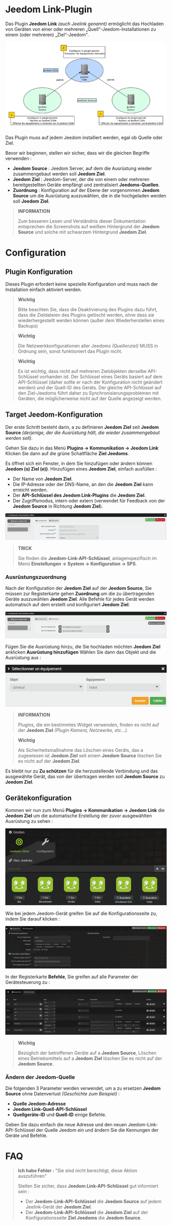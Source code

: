 # Jeedom Link-Plugin

Das Plugin **Jeedom Link** *(auch Jeelink genannt)* ermöglicht das Hochladen von Geräten von einer oder mehreren „Quell“-Jeedom-Installationen zu einem (oder mehreren) „Ziel“-Jeedom".

![jeelink1](../images/jeelink1.png)

Das Plugin muss auf jedem Jeedom installiert werden, egal ob Quelle oder Ziel.

Bevor wir beginnen, stellen wir sicher, dass wir die gleichen Begriffe verwenden :
- **Jeedom Source** : Jeedom Server, auf dem die Ausrüstung wieder zusammengebaut werden soll **Jeedom Ziel**.
- **Jeedom Ziel** : Jeedom-Server, der die von einem oder mehreren bereitgestellten Geräte empfängt und zentralisiert **Jeedoms-Quellen**.
- **Zuordnung** : Konfiguration auf der Ebene der vorgenommen **Jeedom Source** um die Ausrüstung auszuwählen, die in die hochgeladen werden soll **Jeedom Ziel**.

>**INFORMATION**
>
>Zum besseren Lesen und Verständnis dieser Dokumentation entsprechen die Screenshots auf weißem Hintergrund der **Jeedom Source** und solche mit schwarzem Hintergrund **Jeedom Ziel**.

# Configuration

## Plugin Konfiguration

Dieses Plugin erfordert keine spezielle Konfiguration und muss nach der Installation einfach aktiviert werden.

>**Wichtig**
>
>Bitte beachten Sie, dass die Deaktivierung des Plugins dazu führt, dass die Zieldateien des Plugins gelöscht werden, ohne dass sie wiederhergestellt werden können (außer dem Wiederherstellen eines Backups)

>**Wichtig**
>
>Die Netzwerkkonfigurationen aller Jeedoms *(Quellenziel)* MUSS in Ordnung sein, sonst funktioniert das Plugin nicht.

>**Wichtig**
>
>Es ist wichtig, dass nicht auf mehreren Zielobjekten derselbe API-Schlüssel vorhanden ist. Der Schlüssel eines Geräts basiert auf dem API-Schlüssel (daher sollte er nach der Konfiguration nicht geändert werden) und der Quell-ID des Geräts. Der gleiche API-Schlüssel auf den Ziel-Jeedoms führt daher zu Synchronisierungsproblemen mit Geräten, die möglicherweise nicht auf der Quelle angezeigt werden.

## Target Jeedom-Konfiguration

Der erste Schritt besteht darin, a zu definieren **Jeedom Ziel** seit **Jeedom Source** *(derjenige, der die Ausrüstung hält, die wieder zusammengebaut werden soll)*.

Gehen Sie dazu in das Menü **Plugins → Kommunikation → Jeedom Link** Klicken Sie dann auf die grüne Schaltfläche **Ziel Jeedoms**.

Es öffnet sich ein Fenster, in dem Sie hinzufügen oder ändern können **Jeedom (s) Ziel (e))**. Hinzufügen eines **Jeedom Ziel**, einfach ausfüllen :

- Der Name von **Jeedom Ziel**.
- Die IP-Adresse oder der DNS-Name, an den die **Jeedom Ziel** kann erreicht werden.
- Der **API-Schlüssel des Jeedom Link-Plugins** die **Jeedom Ziel**.
- Der Zugriffsmodus, intern oder extern (verwendet für Feedback von der **Jeedom Source** in Richtung **Jeedom Ziel**).

![jeelink2](../images/jeelink2.png)

>**TRICK**
>
>Sie finden die **Jeedom-Link-API-Schlüssel**, anlagenspezifisch im Menü **Einstellungen → System → Konfiguration → SPS**.

### Ausrüstungszuordnung

Nach der Konfiguration der **Jeedom Ziel** auf der **Jeedom Source**, Sie müssen zur Registerkarte gehen **Zuordnung** um die zu übertragenden Geräte auszuwählen **Jeedom Ziel**. Alle Befehle für jedes Gerät werden automatisch auf dem erstellt und konfiguriert **Jeedom Ziel**.

![jeelink3](../images/jeelink3.png)

Fügen Sie die Ausrüstung hinzu, die Sie hochladen möchten **Jeedom Ziel** anklicken **Ausrüstung hinzufügen** Wählen Sie dann das Objekt und die Ausrüstung aus :

![jeelink5](../images/jeelink5.png)

>**INFORMATION**
>
>Plugins, die ein bestimmtes Widget verwenden, finden es nicht auf der **Jeedom Ziel** *(Plugin Kamera, Netzwerke, etc…​)*.

>**Wichtig**
>
>Als Sicherheitsmaßnahme das Löschen eines Geräts, das a zugewiesen ist **Jeedom Ziel** seit einem **Jeedom Source** löschen Sie es nicht auf der **Jeedom Ziel**.

Es bleibt nur zu **Zu schützen** für die herzustellende Verbindung und das ausgewählte Gerät, das von der übertragen werden soll **Jeedom Source** zu **Jeedom Ziel**.

## Gerätekonfiguration

Kommen wir nun zum Menü **Plugins → Kommunikation → Jeedom Link** die **Jeedom Ziel** um die automatische Erstellung der zuvor ausgewählten Ausrüstung zu sehen :

![jeelink4](../images/jeelink4.png)

Wie bei jedem Jeedom-Gerät greifen Sie auf die Konfigurationsseite zu, indem Sie darauf klicken :

![jeelink6](../images/jeelink6.png)

In der Registerkarte **Befehle**, Sie greifen auf alle Parameter der Gerätesteuerung zu :

![jeelink7](../images/jeelink7.png)

>**Wichtig**
>
>Bezüglich der betroffenen Geräte auf a **Jeedom Source**, Löschen eines Betriebsmittels auf a **Jeedom Ziel** löschen Sie es nicht auf der **Jeedom Source**.

### Ändern der Jeedom-Quelle

Die folgenden 3 Parameter werden verwendet, um a zu ersetzen **Jeedom Source** ohne Datenverlust *(Geschichte zum Beispiel)* :

-   **Quelle Jeedom-Adresse**
-   **Jeedom Link-Quell-API-Schlüssel**
-   **Quellgeräte-ID** und **Quell-ID** einige Befehle.

Geben Sie dazu einfach die neue Adresse und den neuen Jeedom-Link-API-Schlüssel der Quelle Jeedom ein und ändern Sie die Kennungen der Geräte und Befehle.

# FAQ

>**Ich habe Fehler :** "Sie sind nicht berechtigt, diese Aktion auszuführen"
>
>Stellen Sie sicher, dass **Jeedom Link-API-Schlüssel** gut informiert sein :
>- Der **Jeedom-Link-API-Schlüssel** die **Jeedom Source** auf jedem Jeelink-Gerät der **Jeedom Ziel**.
>- Der **Jeedom-Link-API-Schlüssel** die **Jeedom Ziel** auf der Konfigurationsseite **Ziel Jeedoms** die **Jeedom Source**.
